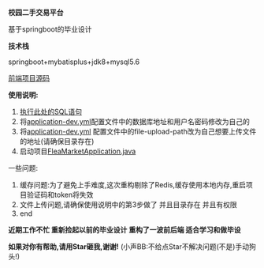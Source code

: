 **校园二手交易平台**

基于springboot的毕业设计

**技术栈**

springboot+mybatisplus+jdk8+mysql5.6

[前端项目源码](https://gitee.com/zhuliyou/campu)

**使用说明:**

1. [执行此处的SQL语句](https://gitee.com/I5pyx55CG5ri4/FleaMarket/blob/main/src/main/resources/db/face.sql)
2. 将[application-dev.yml](src%2Fmain%2Fresources%2Fapplication-dev.yml)配置文件中的数据库地址和用户名密码修改为自己的
3. 将[application-dev.yml](src%2Fmain%2Fresources%2Fapplication-dev.yml)
   配置文件中的file-upload-path改为自己想要上传文件的地址(请确保目录存在)
4. 启动项目[FleaMarketApplication.java](src%2Fmain%2Fjava%2Fcom%2Ffleamarket%2FFleaMarketApplication.java)

一些问题:

1. 缓存问题:为了避免上手难度,这次重构剔除了Redis,缓存使用本地内存,重启项目验证码和token将失效
2. 文件上传问题,请确保使用说明中的第3步做了 并且目录存在 并且有权限
3. end

**近期工作不忙 重新捡起以前的毕业设计 重构了一波前后端 适合学习和做毕设**

**如果对你有帮助,请用Star砸我,谢谢!** (小声BB:不给点Star不解决问题(不是)手动狗头!)

